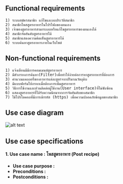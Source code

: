 ## Functional requirements ##

    1) ระบบสมัครสมาชิก แก้ไขและลบประวัติสมาชิก
    2) สมาชิกโพสสูตรอาหารในโปรไฟลของตนเอง
    3) เจ้าของสูตรอาหารสามารถลบหรือแก้ไขสูตรอาหารของตนเองได้
    4) สมาชิกจัดอันดับสูตรอาหารได้
    5) สมาชิกแสดงความคิดเห็นสูตรอาหารได้
    6) ระบบค้นหาสูตรอาหารภายในเว็บไซต์
  
## Non-functional requirements ##

    1) แจ้งเตือนมีมีการคอมเมนต์สูตรอาหาร
    2) มีตัวกรองการค้นหา(Filter)เพื่อทำให้ง่ายต่อการหาสูตรอาหารที่ต้องการ
    3) คำนวณแคลลอรี่ของอาหารแต่ละสูตรจากปริมาณวัตถุดิบ
    4) มีแบบฟอร์มให้กรอกเมื่อต้องการเพิ่มสูตรอาหาร
    5) วิธีการใช้งานและส่วนติดต่อผู้ใช้งาน(User interface)ที่ไม่ซับซ้อน
    6) แสดงสูตรอาหารที่ได้รับความนิยมจากการจัดอันดับของสมาชิก
    7) ใช้โปรโตคอลที่มีการเข้ารหัส (https) เพื่อความปลอดภัยข้อมูลของสมาชิก

## Use case diagram ##

![alt text](http://i.imgur.com/6lwTO1r.png)

## Use case specifications ##

#### **1. Use case name :** โพสสูตรอาหาร (Post recipe) ####
- **Use case purpose :**
- **Preconditions :**
- **Postconditions :**
